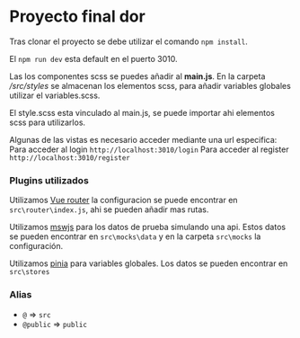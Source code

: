 # Proyecto final dor

Tras clonar el proyecto se debe utilizar el comando `npm install`.

El `npm run dev` esta default en el puerto 3010.

Las los componentes scss se puedes añadir al **main.js**. En la carpeta _/src/styles_ se almacenan los elementos scss, para añadir variables globales utilizar el variables.scss.

El style.scss esta vinculado al main.js, se puede importar ahi elementos scss para utilizarlos.

Algunas de las vistas es necesario acceder mediante una url especifica:
Para acceder al login `http://localhost:3010/login`
Para acceder al register `http://localhost:3010/register`


### Plugins utilizados

Utilizamos [Vue router](https://router.vuejs.org/) la configuracion se puede encontrar en `src\router\index.js`, ahi se pueden añadir mas rutas.

Utilizamos [mswjs](https://mswjs.io/) para los datos de prueba simulando una api. Estos datos se pueden encontrar en `src\mocks\data` y en la carpeta `src\mocks` la configuración.

Utilizamos [pinia](https://pinia.vuejs.org/) para variables globales. Los datos se pueden encontrar en `src\stores`


### Alias

- `@` => `src`
- `@public` => `public`
